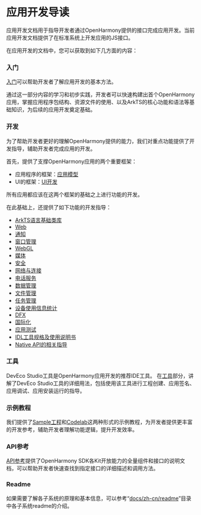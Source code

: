 # 应用开发导读
<!--Kit: Common-->
<!--Subsystem: Common-->
<!--Owner: @zhang_yixin13-->
<!--Designer: @lingminghw-->
<!--Tester: @RayShih-->
<!--Adviser: @zhang_yixin13-->

应用开发文档用于指导开发者通过OpenHarmony提供的接口完成应用开发。当前应用开发文档提供了在标准系统上开发应用的JS接口。

在应用开发的文档中，您可以获取到如下几方面的内容：

### 入门

[入门](quick-start/Readme-CN.md)可以帮助开发者了解应用开发的基本方法。

通过这一部分内容的学习和初步实践，开发者可以快速构建出首个OpenHarmony应用，掌握应用程序包结构、资源文件的使用、以及ArkTS的核心功能和语法等基础知识，为后续的应用开发奠定基础。

### 开发

为了帮助开发者更好的理解OpenHarmony提供的能力，我们对重点功能提供了开发指导，辅助开发者完成应用的开发。

首先，提供了支撑OpenHarmony应用的两个重要框架：

- 应用程序的框架：[应用模型](application-models/Readme-CN.md)
- UI的框架：[UI开发](ui/Readme-CN.md)

所有应用都应该在这两个框架的基础之上进行功能的开发。

在此基础上，还提供了如下功能的开发指导：

- [ArkTS语言基础类库](arkts-utils/Readme-CN.md)
- [Web](web/Readme-CN.md)
- [通知](notification/Readme-CN.md)
- [窗口管理](windowmanager/Readme-CN.md)
- [WebGL](webgl/Readme-CN.md)
- [媒体](media/Readme-CN.md)
- [安全](security/Readme-CN.md)
- [网络与连接](connectivity/Readme-CN.md)
- [电话服务](telephony/Readme-CN.md)
- [数据管理](database/Readme-CN.md)
- [文件管理](file-management/Readme-CN.md)
- [任务管理](task-management/Readme-CN.md)
- [设备使用信息统计](device-usage-statistics/Readme-CN.md)
- [DFX](dfx/Readme-CN.md)
- [国际化](internationalization/Readme-CN.md)
- [应用测试](application-test/Readme-CN.md)
- [IDL工具规格及使用说明书](IDL/idl-guidelines.md)
- [Native API的相关指导](napi/Readme-CN.md)

### 工具

DevEco Studio工具是OpenHarmony应用开发的推荐IDE工具。
在[工具](https://developer.harmonyos.com/cn/docs/documentation/doc-guides/ohos-deveco-studio-overview-0000001263280421)部分，讲解了DevEco Studio工具的详细用法，包括使用该工具进行工程创建、应用签名、应用调试、应用安装运行的指导。

### 示例教程

我们提供了[Sample工程](https://gitcode.com/openharmony/applications_app_samples/blob/master/README_zh.md)和[Codelab](https://gitcode.com/openharmony/codelabs/blob/master/README.md)这两种形式的示例教程，为开发者提供更丰富的开发参考，辅助开发者理解功能逻辑，提升开发效率。

### API参考

[API参考](reference/Readme-CN.md)提供了OpenHarmony SDK各Kit开放能力的全量组件和接口的说明文档，可以帮助开发者快速查找到指定接口的详细描述和调用方法。


### Readme

如果需要了解各子系统的原理和基本信息，可以参考“[docs/zh-cn/readme](../readme)”目录中各子系统readme的介绍。

